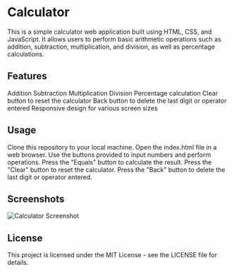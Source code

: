 # Calculator
This is a simple calculator web application built using HTML, CSS, and JavaScript. It allows users to perform basic arithmetic operations such as addition, subtraction, multiplication, and division, as well as percentage calculations.

## Features
Addition
Subtraction 
Multiplication
Division
Percentage calculation
Clear button to reset the calculator
Back button to delete the last digit or operator entered
Responsive design for various screen sizes

## Usage
Clone this repository to your local machine.
Open the index.html file in a web browser.
Use the buttons provided to input numbers and perform operations.
Press the "Equals" button to calculate the result.
Press the "Clear" button to reset the calculator.
Press the "Back" button to delete the last digit or operator entered.

## Screenshots
![Calculator Screenshot](Calculator_Screenshot.png)

## License
This project is licensed under the MIT License - see the LICENSE file for details.
